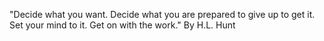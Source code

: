 "Decide what you want. Decide what you are prepared to give up to get it. Set your mind to it. Get on with the work."
By H.L. Hunt